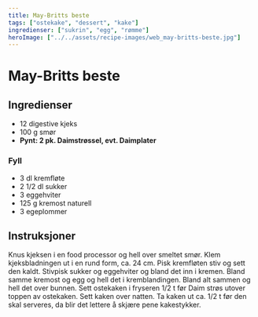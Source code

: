 ```yaml
---
title: May-Britts beste
tags: ["ostekake", "dessert", "kake"]
ingredienser: ["sukrin", "egg", "rømme"]
heroImage: ["../../assets/recipe-images/web_may-britts-beste.jpg"]
---
```


# May-Britts beste

## Ingredienser

- 12 digestive kjeks
- 100 g smør
- **Pynt: 2 pk. Daimstrøssel, evt. Daimplater**

### Fyll

- 3 dl kremfløte
- 2 1/2 dl sukker
- 3 eggehviter
- 125 g kremost naturell
- 3 egeplommer

## Instruksjoner

Knus kjeksen i en food processor og hell over smeltet smør. Klem kjeksbladningen ut i en rund form, ca. 24 cm. Pisk kremfløten stiv og sett den kaldt. Stivpisk sukker og eggehviter og bland det inn i kremen. Bland samme kremost og egg og hell det i kremblandingen. Bland alt sammen og hell det over bunnen. Sett ostekaken i fryseren 1/2 t før Daim strøs utover toppen av ostekaken. Sett kaken over natten. Ta kaken ut ca. 1/2 t før den skal serveres, da blir det lettere å skjære pene kakestykker.
